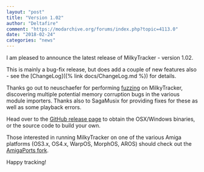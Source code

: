 ```yaml
---
layout: "post"
title: "Version 1.02"
author: "Deltafire"
comment: "https://modarchive.org/forums/index.php?topic=4113.0"
date: "2018-02-24"
categories: "news"
---
```


I am pleased to announce the latest release of MilkyTracker - version 1.02.

This is mainly a bug-fix release, but does add a couple of new features also - see the [ChangeLog]({% link docs/ChangeLog.md %}) for details.

Thanks go out to neuschaefer for performing [fuzzing][fuzzing] on MilkyTracker, discovering multiple potential memory corruption bugs in the various module importers. Thanks also to SagaMusix for providing fixes for these as well as some playback errors.

Head over to the [GitHub release page][gitrel] to obtain the OSX/Windows binaries, or the source code to build your own.

Those interested in running MilkyTracker on one of the various Amiga platforms (OS3.x, OS4.x, WarpOS, MorphOS, AROS) should check out the [AmigaPorts fork][amigaports].

Happy tracking!

[gitrel]: https://github.com/milkytracker/MilkyTracker/releases/tag/v1.02.00
[gitissues]: https://github.com/milkytracker/MilkyTracker/issues?q=is%3Aissue+is%3Aclosed
[fuzzing]: https://en.wikipedia.org/wiki/Fuzz_testing
[amigaports]: https://github.com/AmigaPorts/MilkyTracker
